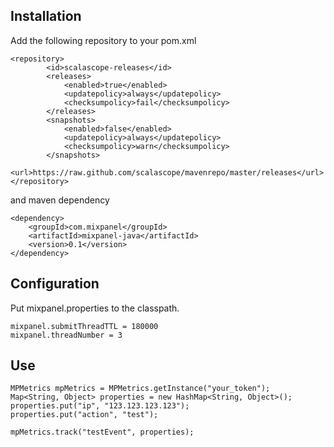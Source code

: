 Installation
------------

Add the following repository to your pom.xml

	<repository>
			<id>scalascope-releases</id>
			<releases>
				<enabled>true</enabled>
				<updatepolicy>always</updatepolicy>
				<checksumpolicy>fail</checksumpolicy>
			</releases>
			<snapshots>
				<enabled>false</enabled>
				<updatepolicy>always</updatepolicy>
				<checksumpolicy>warn</checksumpolicy>
			</snapshots>
			<url>https://raw.github.com/scalascope/mavenrepo/master/releases</url>
	</repository>

and maven dependency

	<dependency>
		<groupId>com.mixpanel</groupId>
		<artifactId>mixpanel-java</artifactId>
		<version>0.1</version>
	</dependency>

Configuration
-------------

Put mixpanel.properties to the classpath.

	mixpanel.submitThreadTTL = 180000
	mixpanel.threadNumber = 3

Use
---

	MPMetrics mpMetrics = MPMetrics.getInstance("your_token");
	Map<String, Object> properties = new HashMap<String, Object>();
    properties.put("ip", "123.123.123.123");
    properties.put("action", "test");

    mpMetrics.track("testEvent", properties);

